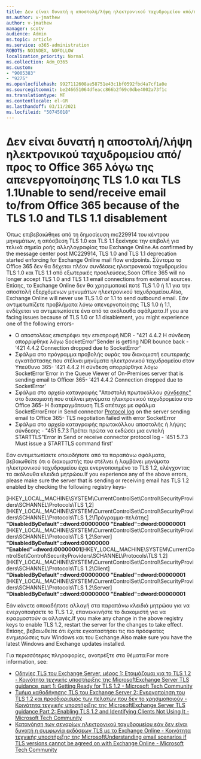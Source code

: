 ```yaml
---
title: Δεν είναι δυνατή η αποστολή/λήψη ηλεκτρονικού ταχυδρομείου από/προς το Office 365 λόγω της απενεργοποίησης TLS 1.0 και TLS 1.1
ms.author: v-jmathew
author: v-jmathew
manager: scotv
audience: Admin
ms.topic: article
ms.service: o365-administration
ROBOTS: NOINDEX, NOFOLLOW
localization_priority: Normal
ms.collection: Adm_O365
ms.custom:
- "9005383"
- "9275"
ms.openlocfilehash: 9927112608ae58751e43c1bf0592fbd4a7cf1a0e
ms.sourcegitcommit: be246651064dfeacc866b2f69c0dbe4002a73f1c
ms.translationtype: MT
ms.contentlocale: el-GR
ms.lasthandoff: 03/11/2021
ms.locfileid: "50745018"
---
```

# <a name="unable-to-sendreceive-email-tofrom-office-365-because-of-the-tls-10-and-tls-11-disablement"></a><span data-ttu-id="f64c1-102">Δεν είναι δυνατή η αποστολή/λήψη ηλεκτρονικού ταχυδρομείου από/προς το Office 365 λόγω της απενεργοποίησης TLS 1.0 και TLS 1.1</span><span class="sxs-lookup"><span data-stu-id="f64c1-102">Unable to send/receive email to/from Office 365 because of the TLS 1.0 and TLS 1.1 disablement</span></span>

<span data-ttu-id="f64c1-103">Όπως επιβεβαιώθηκε από τη δημοσίευση mc229914 του κέντρου μηνυμάτων, η απόσβεση TLS 1.0 και TLS 1.1 ξεκίνησε την επιβολή για τελικά σημεία ροής αλληλογραφίας του Exchange Online.</span><span class="sxs-lookup"><span data-stu-id="f64c1-103">As confirmed by the message center post MC229914, TLS 1.0 and TLS 1.1 deprecation started enforcing for Exchange Online mail flow endpoints.</span></span> <span data-ttu-id="f64c1-104">Σύντομα το Office 365 δεν θα δέχεται πλέον συνδέσεις ηλεκτρονικού ταχυδρομείου TLS 1.0 και TLS 1.1 από εξωτερικές προελεύσεις.</span><span class="sxs-lookup"><span data-stu-id="f64c1-104">Soon Office 365 will no longer accept TLS 1.0 and TLS 1.1 email connections from external sources.</span></span> <span data-ttu-id="f64c1-105">Επίσης, το Exchange Online δεν θα χρησιμοποιεί ποτέ TLS 1.0 ή 1.1 για την αποστολή εξερχόμενων μηνυμάτων ηλεκτρονικού ταχυδρομείου.</span><span class="sxs-lookup"><span data-stu-id="f64c1-105">Also, Exchange Online will never use TLS 1.0 or 1.1 to send outbound email.</span></span> <span data-ttu-id="f64c1-106">Εάν αντιμετωπίζετε προβλήματα λόγω απενεργοποίησης TLS 1.0 ή 1.1, ενδέχεται να αντιμετωπίσετε ένα από τα ακόλουθα σφάλματα.</span><span class="sxs-lookup"><span data-stu-id="f64c1-106">If you are facing issues because of TLS 1.0 or 1.1 disablement, you might experience one of the following errors-</span></span>

- <span data-ttu-id="f64c1-107">Ο αποστολέας επιστρέφει την επιστροφή NDR - "421 4.4.2 Η σύνδεση απορρίφθηκε λόγω SocketError"</span><span class="sxs-lookup"><span data-stu-id="f64c1-107">Sender is getting NDR bounce back - '421 4.4.2 Connection dropped due to SocketError'</span></span>
- <span data-ttu-id="f64c1-108">Σφάλμα στο πρόγραμμα προβολής ουράς του διακομιστή εσωτερικής εγκατάστασης που στέλνει μηνύματα ηλεκτρονικού ταχυδρομείου στον Υπεύθυνο 365- '421 4.4.2 Η σύνδεση απορρίφθηκε λόγω SocketError'</span><span class="sxs-lookup"><span data-stu-id="f64c1-108">Error in the Queue Viewer of On-Premises server that is sending email to Officer 365- '421 4.4.2 Connection dropped due to SocketError'</span></span>
- <span data-ttu-id="f64c1-109">Σφάλμα στο αρχείο καταγραφής "Αποστολή πρωτοκόλλου [σύνδεσης"](https://docs.microsoft.com/exchange/mail-flow/connectors/protocol-logging) στο διακομιστή που στέλνει μηνύματα ηλεκτρονικού ταχυδρομείου στο Office 365- Η διαπραγμάτευση TLS απέτυχε με σφάλμα SocketError</span><span class="sxs-lookup"><span data-stu-id="f64c1-109">Error in Send connector [Protocol log](https://docs.microsoft.com/exchange/mail-flow/connectors/protocol-logging) on the server sending email to Office 365- TLS negotiation failed with error SocketError</span></span>
- <span data-ttu-id="f64c1-110">Σφάλμα στο αρχείο καταγραφής πρωτοκόλλου αποστολής ή λήψης σύνδεσης - "451 5.7.3 Πρέπει πρώτα να εκδώσει μια εντολή STARTTLS"</span><span class="sxs-lookup"><span data-stu-id="f64c1-110">Error in Send or receive connector protocol log - '451 5.7.3 Must issue a STARTTLS command first'</span></span>

<span data-ttu-id="f64c1-111">Εάν αντιμετωπίσετε οποιοδήποτε από τα παραπάνω σφάλματα, βεβαιωθείτε ότι ο διακομιστής που στέλνει ή λαμβάνει μηνύματα ηλεκτρονικού ταχυδρομείου έχει ενεργοποιημένο το TLS 1.2, ελέγχοντας τα ακόλουθα κλειδιά μητρώου.</span><span class="sxs-lookup"><span data-stu-id="f64c1-111">If you experience any of the above errors, please make sure the server that is sending or receiving email has TLS 1.2 enabled by checking the following registry keys-</span></span>

<span data-ttu-id="f64c1-112">[HKEY_LOCAL_MACHINE\SYSTEM\CurrentControlSet\Control\SecurityProviders\SCHANNEL\Protocols\TLS 1,2] [HKEY_LOCAL_MACHINE\SYSTEM\CurrentControlSet\Control\SecurityProviders\SCHANNEL\Protocols\TLS 1,2\Πρόγραμμα-πελάτης] **"DisabledByDefault"=dword:00000000 "Enabled"=dword:00000001** [HKEY_LOCAL_MACHINE\SYSTEM\CurrentControlSet\Control\SecurityProviders\SCHANNEL\Protocols\TLS 1,2\Server] **"DisabledByDefault"=dword:00000000 "Enabled"=dword:00000001**</span><span class="sxs-lookup"><span data-stu-id="f64c1-112">[HKEY_LOCAL_MACHINE\SYSTEM\CurrentControlSet\Control\SecurityProviders\SCHANNEL\Protocols\TLS 1.2] [HKEY_LOCAL_MACHINE\SYSTEM\CurrentControlSet\Control\SecurityProviders\SCHANNEL\Protocols\TLS 1.2\Client] **"DisabledByDefault"=dword:00000000 "Enabled"=dword:00000001** [HKEY_LOCAL_MACHINE\SYSTEM\CurrentControlSet\Control\SecurityProviders\SCHANNEL\Protocols\TLS 1.2\Server] **"DisabledByDefault"=dword:00000000 "Enabled"=dword:00000001**</span></span>

<span data-ttu-id="f64c1-113">Εάν κάνετε οποιαδήποτε αλλαγή στα παραπάνω κλειδιά μητρώου για να ενεργοποιήσετε το TLS 1.2, επανεκκινήστε το διακομιστή για να εφαρμοστούν οι αλλαγές.</span><span class="sxs-lookup"><span data-stu-id="f64c1-113">If you make any change in the above registry keys to enable TLS 1.2, restart the server for the changes to take effect.</span></span> <span data-ttu-id="f64c1-114">Επίσης, βεβαιωθείτε ότι έχετε εγκαταστήσει τις πιο πρόσφατες ενημερώσεις των Windows και του Exchange.</span><span class="sxs-lookup"><span data-stu-id="f64c1-114">Also make sure you have the latest Windows and Exchange updates installed.</span></span>

<span data-ttu-id="f64c1-115">Για περισσότερες πληροφορίες, ανατρέξτε στα θέματα:</span><span class="sxs-lookup"><span data-stu-id="f64c1-115">For more information, see:</span></span>

- [<span data-ttu-id="f64c1-116">Οδηγίες TLS του Exchange Server, μέρος 1: Ετοιμάζομαι για το TLS 1.2 - Κοινότητα τεχνικής υποστήριξης της Microsoft</span><span class="sxs-lookup"><span data-stu-id="f64c1-116">Exchange Server TLS guidance, part 1: Getting Ready for TLS 1.2 - Microsoft Tech Community</span></span>](https://techcommunity.microsoft.com/t5/exchange-team-blog/exchange-server-tls-guidance-part-1-getting-ready-for-tls-1-2/ba-p/607649)
- [<span data-ttu-id="f64c1-117">Τμήμα καθοδήγησης TLS του Exchange Server 2: Ενεργοποίηση του TLS 1.2 και προσδιορισμός των πελατών που δεν το χρησιμοποιούν - Κοινότητα τεχνικής υποστήριξης της Microsoft</span><span class="sxs-lookup"><span data-stu-id="f64c1-117">Exchange Server TLS guidance Part 2: Enabling TLS 1.2 and Identifying Clients Not Using It - Microsoft Tech Community</span></span>](https://techcommunity.microsoft.com/t5/exchange-team-blog/exchange-server-tls-guidance-part-2-enabling-tls-1-2-and/ba-p/607761)
- [<span data-ttu-id="f64c1-118">Κατανόηση των σεναρίων ηλεκτρονικού ταχυδρομείου εάν δεν είναι δυνατή η συμφωνία εκδόσεων TLS με το Exchange Online - Κοινότητα τεχνικής υποστήριξης της Microsoft</span><span class="sxs-lookup"><span data-stu-id="f64c1-118">Understanding email scenarios if TLS versions cannot be agreed on with Exchange Online - Microsoft Tech Community</span></span>](https://techcommunity.microsoft.com/t5/exchange-team-blog/understanding-email-scenarios-if-tls-versions-cannot-be-agreed/ba-p/2065089)
